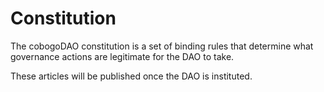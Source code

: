 # Constitution

The cobogoDAO constitution is a set of binding rules that determine what governance actions are legitimate for the DAO to take.

These articles will be published once the DAO is instituted.
